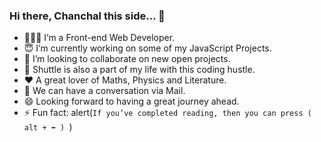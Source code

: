 ### Hi there, Chanchal this side... 👋

<!--
**chanchaltut/chanchaltut** is a ✨ _special_ ✨ repository because its `README.md` (this file) appears on your GitHub profile.

Here are some ideas to get you started:

- 🔭 I’m currently working on ...
- 🌱 I’m currently learning ...
- 👯 I’m looking to collaborate on ...
- 🤔 I’m looking for help with ...
- 💬 Ask me about ...
- 📫 How to reach me: ...
- 😄 Pronouns: ...
- ⚡ Fun fact: ...
-->
- 🙋🏻‍♂️ I’m a Front-end Web Developer.
- 😇 I’m currently working on some of my JavaScript Projects.
- 🌱 I’m looking to collaborate on new open projects.
- 🏸 Shuttle is also a part of my life with this coding hustle.
- ❤ A great lover of Maths, Physics and Literature.
- 💬 We can have a conversation via Mail.
- 😄 Looking forward to having a great journey ahead.
- ⚡ Fun fact: alert(`If you’ve completed reading, then you can press ( alt + ⬅ ) `)
